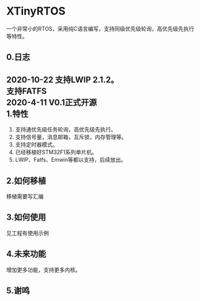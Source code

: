 XTinyRTOS
===

一个非常小的RTOS，采用纯C语言编写，支持同级优先级轮询，高优先级先执行等特性。<br>

0.日志
----
2020-10-22  支持LWIP 2.1.2。<br>
			支持FATFS<br>
2020-4-11 V0.1正式开源<br>
1.特性
----

1) 支持通优先级任务轮询，高优先级先执行。<br>
2) 支持信号量，消息邮箱，互斥锁，内存管理等。<br>
3) 支持定时器模式。<br>
4) 已经移植好STM32F1系列单片机。<br>
5) LWIP、Fatfs、Emwin等都以支持，后续放出。<br>

2.如何移植
----
移植需要写汇编

3.如何使用
----
见工程有使用示例

4.未来功能
----
增加更多功能，支持更多内核。

5.谢鸣
----



















